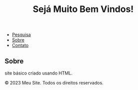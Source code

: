 <!DOCTYPE html>
<html>
<head>
  <title>iCompra</title>
</head>
<body>
  <header>
    <h1>Sejá Muito Bem Vindos!</h1>
  </header>

  <nav>
    <ul>
      <li><a href="https://www.google.com.br/">Pesquisa</a></li>
      <li><a href="#">Sobre</a></li>
      <li><a href="#">Contato</a></li>
    </ul>
  </nav>

  <main>
    <h2>Sobre</h2>
    <p>site básico criado usando HTML.</p>
  </main>

  <footer>
    <p>&copy; 2023 Meu Site. Todos os direitos reservados.</p>
  </footer>
</body>
</html>
